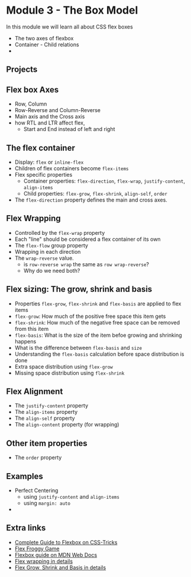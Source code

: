 # Module 3 - The Box Model
In this module we will learn all about CSS flex boxes
* The two axes of flexbox
* Container - Child relations
* 

## Projects

## Flex box Axes
* Row, Column
* Row-Reverse and Column-Reverse
* Main axis and the Cross axis
* how RTL and LTR affect flex, 
  * Start and End instead of left and right
  
## The flex container
* Display: `flex` or `inline-flex`
* Children of flex containers become `flex-items`
* Flex specific properties
  * Container properties: `flex-direction`, `flex-wrap`, `justify-content`, `align-items`
  * Child properties: `flex-grow`, `flex-shrink`, `align-self`, `order`
* The `flex-direction` property defines the main and cross axes.

## Flex Wrapping
* Controlled by the `flex-wrap` property
* Each "line" should be considered a flex container of its own
* The `flex-flow` group property
* Wrapping in each direction
* The `wrap-reverse` value.
  * is `row-reverse wrap` the same as `row wrap-reverse`? 
  * Why do we need both?

## Flex sizing: The grow, shrink and basis
* Properties `flex-grow`, `flex-shrink` and `flex-basis` are applied to flex items
* `flex-grow`: How much of the positive free space this item gets
* `flex-shrink`: How much of the negative free space can be removed from this item
* `flex-basis`: What is the size of the item befoe growing and shrinking happens
* What is the difference between `flex-basis` and `size`
* Understanding the `flex-basis` calculation before space distribution is done
* Extra space distribution using `flex-grow`
* Missing space distribution using `flex-shrink`
  
## Flex Alignment
* The `justify-content` property
* The `align-items` property
* The `align-self` property
* The `align-content` property (for wrapping)

## Other item properties
* The `order` property


## Examples
* Perfect Centering
  * using `justify-content` and `align-items`
  * using `margin: auto`
* 

## Extra links
* [Complete Guide to Flexbox on CSS-Tricks](https://css-tricks.com/snippets/css/a-guide-to-flexbox/)
* [Flex Froggy Game](https://flexboxfroggy.com/)
* [Flexbox guide on MDN Web Docs](https://developer.mozilla.org/en-US/docs/Web/CSS/CSS_Flexible_Box_Layout/Basic_Concepts_of_Flexbox)
* [Flex wrapping in details](https://developer.mozilla.org/en-US/docs/Web/CSS/CSS_Flexible_Box_Layout/Mastering_Wrapping_of_Flex_Items)
* [Flex Grow, Shrink and Basis in details](https://developer.mozilla.org/en-US/docs/Web/CSS/CSS_Flexible_Box_Layout/Controlling_Ratios_of_Flex_Items_Along_the_Main_Ax)